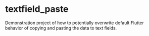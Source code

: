 # textfield_paste

Demonstration project of how to potentially overwrite default Flutter behavior of copying and pasting the data to text fields.
